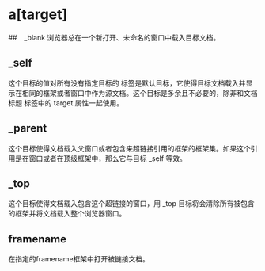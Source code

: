 # a[target]
##　_blank
浏览器总在一个新打开、未命名的窗口中载入目标文档。
## _self
这个目标的值对所有没有指定目标的 <a> 标签是默认目标，它使得目标文档载入并显示在相同的框架或者窗口中作为源文档。这个目标是多余且不必要的，除非和文档标题 <base> 标签中的 target 属性一起使用。
## _parent
这个目标使得文档载入父窗口或者包含来超链接引用的框架的框架集。如果这个引用是在窗口或者在顶级框架中，那么它与目标 _self 等效。
## _top
这个目标使得文档载入包含这个超链接的窗口，用 _top 目标将会清除所有被包含的框架并将文档载入整个浏览器窗口。
## framename
在指定的framename框架中打开被链接文档。
